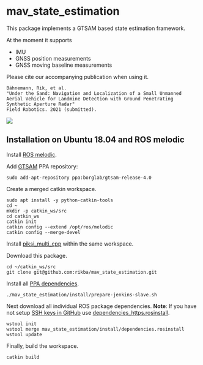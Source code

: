 # mav_state_estimation
This package implements a GTSAM based state estimation framework.

At the moment it supports
- IMU
- GNSS position measurements
- GNSS moving baseline measurements

Please cite our accompanying publication when using it.
```
Bähnemann, Rik, et al.
"Under the Sand: Navigation and Localization of a Small Unmanned Aerial Vehicle for Landmine Detection with Ground Penetrating Synthetic Aperture Radar"
Field Robotics. 2021 (submitted).
```
![](https://user-images.githubusercontent.com/11293852/104023073-6af65a80-51c1-11eb-8a77-a9cfd53860fd.png)

## Installation on Ubuntu 18.04 and ROS melodic
Install [ROS melodic](http://wiki.ros.org/melodic/Installation/Ubuntu).

Add [GTSAM](https://gtsam.org/get_started/) PPA repository:
```
sudo add-apt-repository ppa:borglab/gtsam-release-4.0
```

Create a merged catkin workspace.
```
sudo apt install -y python-catkin-tools
cd ~
mkdir -p catkin_ws/src
cd catkin_ws
catkin init
catkin config --extend /opt/ros/melodic
catkin config --merge-devel
```

Install [piksi_multi_cpp](https://github.com/ethz-asl/ethz_piksi_ros/tree/master/piksi_multi_cpp) within the same workspace.

Download this package.
```
cd ~/catkin_ws/src
git clone git@github.com:rikba/mav_state_estimation.git
```

Install all [PPA dependencies](install/prepare-jenkins-slave.sh).
```
./mav_state_estimation/install/prepare-jenkins-slave.sh
```

Next download all individual ROS package dependencies.
**Note**: If you have not setup [SSH keys in GitHub](https://help.github.com/en/enterprise/2.16/user/articles/generating-a-new-ssh-key-and-adding-it-to-the-ssh-agent) use [dependencies_https.rosinstall](install/dependencies_https.rosinstall).
```
wstool init
wstool merge mav_state_estimation/install/dependencies.rosinstall
wstool update
```

Finally, build the workspace.
```
catkin build
```
